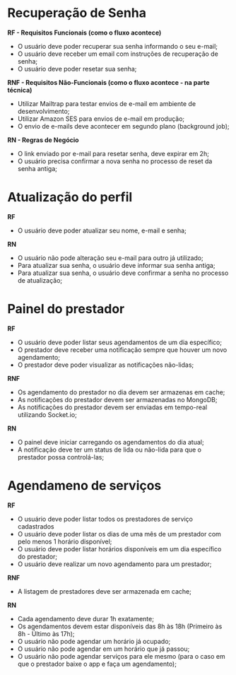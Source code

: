 # Recuperação de Senha

**RF - Requisitos Funcionais (como o fluxo acontece)**

- O usuário deve poder recuperar sua senha informando o seu e-mail;
- O usuário deve receber um email com instruções de recuperação de senha;
- O usuário deve poder resetar sua senha;

**RNF - Requisitos Não-Funcionais (como o fluxo acontece - na parte técnica)**

- Utilizar Mailtrap para testar envios de e-mail em ambiente de desenvolvimento;
- Utilizar Amazon SES para envios de e-mail em produção;
- O envio de e-mails deve acontecer em segundo plano (background job);

**RN - Regras de Negócio**

- O link enviado por e-mail para resetar senha, deve expirar em 2h;
- O usuário precisa confirmar a nova senha no processo de reset da senha antiga;

# Atualização do perfil

**RF**

- O usuário deve poder atualizar seu nome, e-mail e senha;

**RN**

- O usuário não pode alteração seu e-mail para outro já utilizado;
- Para atualizar sua senha, o usuário deve informar sua senha antiga;
- Para atualizar sua senha, o usuário deve confirmar a senha no processo de atualização;

# Painel do prestador

**RF**

- O usuário deve poder listar seus agendamentos de um dia específico;
- O prestador deve receber uma notificação sempre que houver um novo agendamento;
- O prestador deve poder visualizar as notificações não-lidas;

**RNF**

- Os agendamento do prestador no dia devem ser armazenas em cache;
- As notificações do prestador devem ser armazenadas no MongoDB;
- As notificações do prestador devem ser enviadas em tempo-real utilizando Socket.io;

**RN**

- O painel deve iniciar carregando os agendamentos do dia atual;
- A notificação deve ter um status de lida ou não-lida para que o prestador possa controlá-las;

# Agendameno de serviços

**RF**

- O usuário deve poder listar todos os prestadores de serviço cadastrados
- O usuário deve poder listar os dias de uma mês de um prestador com pelo menos 1 horário disponível;
- O usuário deve poder listar horários disponíveis em um dia específico do prestador;
- O usuário deve realizar um novo agendamento para um prestador;

**RNF**

- A listagem de prestadores deve ser armazenada em cache;

**RN**

- Cada agendamento deve durar 1h exatamente;
- Os agendamentos devem estar disponíveis das 8h às 18h (Primeiro às 8h - Último às 17h);
- O usuário não pode agendar um horário já ocupado;
- O usuário não pode agendar em um horário que já passou;
- O usuário não pode agendar serviços para ele mesmo (para o caso em que o prestador baixe o app e faça um agendamento);
